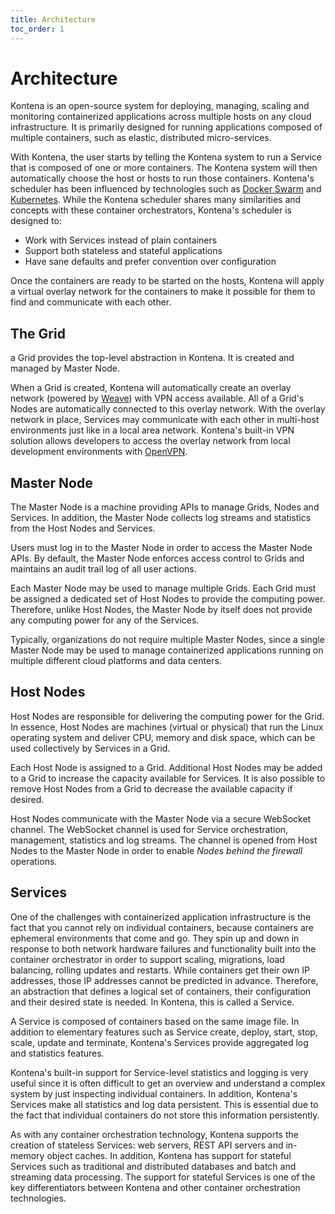 ```yaml
---
title: Architecture
toc_order: 1
---
```


# Architecture

Kontena is an open-source system for deploying, managing, scaling and monitoring containerized applications across multiple hosts on any cloud infrastructure. It is primarily designed for running applications composed of multiple containers, such as elastic, distributed micro-services.

With Kontena, the user starts by telling the Kontena system to run a Service that is composed of one or more containers. The Kontena system will then automatically choose the host or hosts to run those containers. Kontena's scheduler has been influenced by technologies such as [Docker Swarm](https://docs.docker.com/swarm/) and [Kubernetes](http://kubernetes.io/). While the Kontena scheduler shares many similarities and concepts with these container orchestrators, Kontena's scheduler is designed to:

* Work with Services instead of plain containers
* Support both stateless and stateful applications
* Have sane defaults and prefer convention over configuration

Once the containers are ready to be started on the hosts, Kontena will apply a virtual overlay network for the containers to make it possible for them to find and communicate with each other.

## The Grid

a Grid provides the top-level abstraction in Kontena. It is created and managed by Master Node.

When a Grid is created, Kontena will automatically create an overlay network (powered by [Weave](http://weave.works/)) with VPN access available. All of a Grid's Nodes are automatically connected to this overlay network. With the overlay network in place, Services may communicate with each other in multi-host environments just like in a local area network. Kontena's built-in VPN solution allows developers to access the overlay network from local development environments with [OpenVPN](https://openvpn.net/).

## Master Node

The Master Node is a machine providing APIs to manage Grids, Nodes and Services. In addition, the Master Node collects log streams and statistics from the Host Nodes and Services.

Users must log in to the Master Node in order to access the Master Node APIs. By default, the Master Node enforces access control to Grids and maintains an audit trail log of all user actions.

Each Master Node may be used to manage multiple Grids. Each Grid must be assigned a dedicated set of Host Nodes to provide the computing power. Therefore, unlike Host Nodes, the Master Node by itself does not provide any computing power for any of the Services.

Typically, organizations do not require multiple Master Nodes, since a single Master Node may be used to manage containerized applications running on multiple different cloud platforms and data centers.

## Host Nodes

Host Nodes are responsible for delivering the computing power for the Grid. In essence, Host Nodes are machines (virtual or physical) that run the Linux operating system and deliver CPU, memory and disk space, which can be used collectively by Services in a Grid.

Each Host Node is assigned to a Grid. Additional Host Nodes may be added to a Grid to increase the capacity available for Services. It is also possible to remove Host Nodes from a Grid to decrease the available capacity if desired.

Host Nodes communicate with the Master Node via a secure WebSocket channel. The WebSocket channel is used for Service orchestration, management, statistics and log streams. The channel is opened from Host Nodes to the Master Node in order to enable *Nodes behind the firewall* operations.

## Services

One of the challenges with containerized application infrastructure is the fact that you cannot rely on individual containers, because containers are ephemeral environments that come and go. They spin up and down in response to both network hardware failures and functionality built into the container orchestrator in order to support scaling, migrations, load balancing, rolling updates and restarts. While containers get their own IP addresses, those IP addresses cannot be predicted in advance. Therefore, an abstraction that defines a logical set of containers, their configuration and their desired state is needed. In Kontena, this is called a Service.

A Service is composed of containers based on the same image file. In addition to elementary features such as Service create, deploy, start, stop, scale, update and terminate, Kontena's Services provide aggregated log and statistics features.

Kontena's built-in support for Service-level statistics and logging is very useful since it is often difficult to get an overview and understand a complex system by just inspecting individual containers. In addition, Kontena's Services make all statistics and log data persistent. This is essential due to the fact that individual containers do not store this information persistently.

As with any container orchestration technology, Kontena supports the creation of stateless Services: web servers, REST API servers and in-memory object caches. In addition, Kontena has support for stateful Services such as traditional and distributed databases and batch and streaming data processing. The support for stateful Services is one of the key differentiators between Kontena and other container orchestration technologies.
